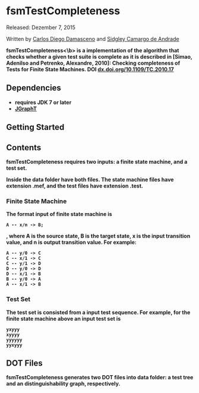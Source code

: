 # fsmTestCompleteness

Released: Dezember 7, 2015

Written by [Carlos Diego Damasceno](mailto:carlos.damasceno08@gmail.com) and [Sidgley Camargo de Andrade](mailto:sidgleyandrade@utfpr.edu.br)

<b>fsmTestCompleteness<\b> is a implementation of the algorithm that checks whether a given test suite is complete as it is described in [Simao, Adenilso and Petrenko, Alexandre, 2010]: Checking completeness of Tests for Finite State Machines. DOI <a href="dx.doi.org/10.1109/TC.2010.17">dx.doi.org/10.1109/TC.2010.17</a>

## Dependencies ##

- requires JDK 7 or later
- [JGraphT](http://jgrapht.org/) 

## Getting Started

## Contents

fsmTestCompleteness requires two inputs: a finite state machine, and a test set.

Inside the data folder have both files. The state machine files have extension .mef, and the test files have extension .test.

### Finite State Machine

The format input of finite state machine is

	A -- x/n -> B; 
	
, where A is the source state, B is the target state, x is the input transition value, and n is output transition value. For example:

	A -- y/0 -> C
	C -- x/1 -> C
	C -- y/1 -> D
	D -- y/0 -> D
	D -- x/1 -> B
	B -- y/0 -> A
	A -- x/1 -> B 

### Test Set

The test set is consisted from a input test sequence. For example, for the finite state machine above an input test set is

	yxyyy
	xyyyy
	yyyyyy
	yyxyyy

## DOT Files

fsmTestCompleteness generates two DOT files into data folder: a test tree and an distinguishability graph, respectively.
